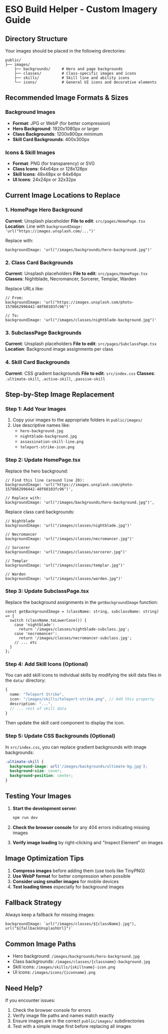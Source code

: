 # ESO Build Helper - Custom Imagery Guide

## Directory Structure

Your images should be placed in the following directories:

```
public/
├── images/
    ├── backgrounds/     # Hero and page backgrounds
    ├── classes/         # Class-specific images and icons
    ├── skills/          # Skill line and ability icons
    └── icons/           # General UI icons and decorative elements
```

## Recommended Image Formats & Sizes

### Background Images
- **Format**: JPG or WebP (for better compression)
- **Hero Background**: 1920x1080px or larger
- **Class Backgrounds**: 1200x800px minimum
- **Skill Card Backgrounds**: 400x300px

### Icons & Skill Images
- **Format**: PNG (for transparency) or SVG
- **Class Icons**: 64x64px or 128x128px
- **Skill Icons**: 48x48px or 64x64px
- **UI Icons**: 24x24px or 32x32px

## Current Image Locations to Replace

### 1. HomePage Hero Background
**Current**: Unsplash placeholder
**File to edit**: `src/pages/HomePage.tsx`
**Location**: Line with `backgroundImage: 'url("https://images.unsplash.com/...")'`

Replace with:
```tsx
backgroundImage: 'url("/images/backgrounds/hero-background.jpg")'
```

### 2. Class Card Backgrounds
**Current**: Unsplash placeholders
**File to edit**: `src/pages/HomePage.tsx`
**Classes**: Nightblade, Necromancer, Sorcerer, Templar, Warden

Replace URLs like:
```tsx
// From:
backgroundImage: 'url("https://images.unsplash.com/photo-1578662996442-48f60103fc96")'

// To:
backgroundImage: 'url("/images/classes/nightblade-background.jpg")'
```

### 3. SubclassPage Backgrounds
**Current**: Unsplash placeholders
**File to edit**: `src/pages/SubclassPage.tsx`
**Location**: Background image assignments per class

### 4. Skill Card Backgrounds
**Current**: CSS gradient backgrounds
**File to edit**: `src/index.css`
**Classes**: `.ultimate-skill`, `.active-skill`, `.passive-skill`

## Step-by-Step Image Replacement

### Step 1: Add Your Images
1. Copy your images to the appropriate folders in `public/images/`
2. Use descriptive names like:
   - `hero-background.jpg`
   - `nightblade-background.jpg`
   - `assassination-skill-line.png`
   - `teleport-strike-icon.png`

### Step 2: Update HomePage.tsx
Replace the hero background:
```tsx
// Find this line (around line 20):
backgroundImage: 'url("https://images.unsplash.com/photo-1578662996442-48f60103fc96")',

// Replace with:
backgroundImage: 'url("/images/backgrounds/hero-background.jpg")',
```

Replace class card backgrounds:
```tsx
// Nightblade
backgroundImage: 'url("/images/classes/nightblade.jpg")'

// Necromancer  
backgroundImage: 'url("/images/classes/necromancer.jpg")'

// Sorcerer
backgroundImage: 'url("/images/classes/sorcerer.jpg")'

// Templar
backgroundImage: 'url("/images/classes/templar.jpg")'

// Warden
backgroundImage: 'url("/images/classes/warden.jpg")'
```

### Step 3: Update SubclassPage.tsx
Replace the background assignments in the `getBackgroundImage` function:
```tsx
const getBackgroundImage = (className: string, subclassName: string) => {
  switch (className.toLowerCase()) {
    case 'nightblade':
      return '/images/classes/nightblade-subclass.jpg';
    case 'necromancer':
      return '/images/classes/necromancer-subclass.jpg';
    // ... etc
  }
};
```

### Step 4: Add Skill Icons (Optional)
You can add skill icons to individual skills by modifying the skill data files in the `data/` directory:
```typescript
{
  name: "Teleport Strike",
  icon: "/images/skills/teleport-strike.png", // Add this property
  description: "...",
  // ... rest of skill data
}
```

Then update the skill card component to display the icon.

### Step 5: Update CSS Backgrounds (Optional)
In `src/index.css`, you can replace gradient backgrounds with image backgrounds:
```css
.ultimate-skill {
  background-image: url('/images/backgrounds/ultimate-bg.jpg');
  background-size: cover;
  background-position: center;
}
```

## Testing Your Images

1. **Start the development server**:
   ```bash
   npm run dev
   ```

2. **Check the browser console** for any 404 errors indicating missing images

3. **Verify image loading** by right-clicking and "Inspect Element" on images

## Image Optimization Tips

1. **Compress images** before adding them (use tools like TinyPNG)
2. **Use WebP format** for better compression when possible
3. **Consider using smaller images** for mobile devices
4. **Test loading times** especially for background images

## Fallback Strategy

Always keep a fallback for missing images:
```tsx
backgroundImage: `url("/images/classes/${className}.jpg"), url("${fallbackUnsplashUrl}")`
```

## Common Image Paths

- Hero background: `/images/backgrounds/hero-background.jpg`
- Class backgrounds: `/images/classes/{classname}-background.jpg`
- Skill icons: `/images/skills/{skillname}-icon.png`
- UI icons: `/images/icons/{iconname}.png`

## Need Help?

If you encounter issues:
1. Check the browser console for errors
2. Verify image file paths and names match exactly
3. Ensure images are in the correct `public/images/` subdirectories
4. Test with a simple image first before replacing all images
